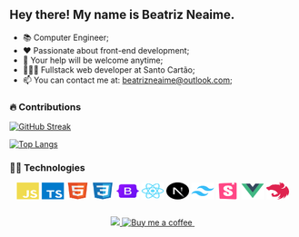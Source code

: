 ## Hey there! My name is Beatriz Neaime.

- 📚 Computer Engineer;
- ❤️ Passionate about front-end development;
- 🤗 Your help will be welcome anytime;
- 👩🏽‍💻 Fullstack web developer at Santo Cartão;
- 📫 You can contact me at: beatrizneaime@outlook.com;

### :fire: Contributions

  [![GitHub Streak](http://github-readme-streak-stats.herokuapp.com?user=BeatrizNeaime&theme=tokyonight&background=000000)](https://git.io/streak-stats)
  
  [![Top Langs](https://github-readme-stats.vercel.app/api/top-langs/?username=BeatrizNeaime&layout=compact&theme=tokyonight)](https://github.com/anuraghazra/github-readme-stats)
  
  ### 👩‍💻 Technologies

  <div align="center">
    <img align="center" height="30" width="40" src="https://raw.githubusercontent.com/devicons/devicon/master/icons/javascript/javascript-plain.svg">
    <img align="center" height="30" width="40" src="https://github.com/devicons/devicon/blob/master/icons/typescript/typescript-plain.svg">  
    <img align="center" height="30" width="40" src="https://raw.githubusercontent.com/devicons/devicon/master/icons/html5/html5-original.svg">
    <img align="center" height="30" width="40" src="https://raw.githubusercontent.com/devicons/devicon/master/icons/css3/css3-original.svg">
    <img align="center" height="30" width="40" src="https://raw.githubusercontent.com/devicons/devicon/master/icons/bootstrap/bootstrap-original.svg">
    <img align="center" height="30" width="40" src="https://raw.githubusercontent.com/devicons/devicon/master/icons/react/react-original.svg">
    <img align="center" height="30" width="40" src="https://github.com/devicons/devicon/blob/master/icons/nextjs/nextjs-original.svg">
    <img align="center" height="30" width="40" src="https://github.com/devicons/devicon/blob/master/icons/tailwindcss/tailwindcss-plain.svg">
    <img align="center" height="30" width="40" src="https://github.com/devicons/devicon/blob/master/icons/storybook/storybook-plain.svg">
    <img align="center" height="30" width="40" src="https://github.com/devicons/devicon/blob/master/icons/vuejs/vuejs-original.svg">
    <img align="center" height="30" width="40" src="https://github.com/devicons/devicon/blob/master/icons/nestjs/nestjs-plain.svg">
  </div>

##
<div id="badges" align="center" >
  <a href="https://www.linkedin.com/in/beatriz-neaime-1564b51b1/" target="_blank" >
    <img src="https://img.shields.io/badge/LinkedIn-blue?style=for-the-badge&logo=linkedin&logoColor=white"/>
  </a>
  <a href="https://www.buymeacoffee.com/beatrizneaime" target="_blank">
    <img src="https://helloimjessa.files.wordpress.com/2021/06/bmc-button.png" height="30px" alt="Buy me a coffee"/>
  </a>
  <img src="https://komarev.com/ghpvc/?username=BeatrizNeaime&style=flat-square&color=blueviolet" alt=""/>
</div>
